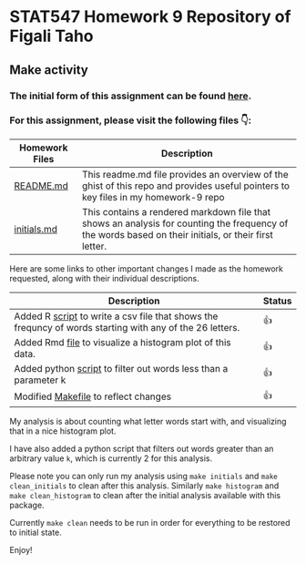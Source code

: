 # STAT547 Homework 9 Repository of Figali Taho 

## Make activity

### The initial form of this assignment can be found [here](https://github.com/STAT545-UBC/make-activity).

### For this assignment, please visit the following files :point_down::

|   **Homework Files**   | **Description** |
|----------------|------------|
|[README.md](https://github.com/STAT545-UBC-students/hw09-figalit/blob/master/README.md)|This readme.md file provides an overview of the ghist of this repo and provides useful pointers to key files in my homework-9 repo |
|[initials.md](https://github.com/STAT545-UBC-students/hw09-figalit/blob/master/make-hw/initials.md)| This contains a rendered markdown file that shows an analysis for counting the frequency of the words based on their initials, or their first letter. |

Here are some links to other important changes I made as the homework requested, along with their individual descriptions.

| **Description**  | **Status** |
|------------------|------------|
| Added R [script](https://github.com/STAT545-UBC-students/hw09-figalit/blob/master/make-hw/countinitials.R) to write a csv file that shows the frequncy of words starting with any of the 26 letters. | 👍 |
| Added Rmd [file](https://github.com/STAT545-UBC-students/hw09-figalit/blob/master/make-hw/initials.rmd) to visualize a histogram plot of this data. | 👍 |
| Added python [script](https://github.com/STAT545-UBC-students/hw09-figalit/blob/master/make-hw/KeepGreaterThanK.py) to filter out words less than a parameter k | 👍 |
| Modified [Makefile](https://github.com/STAT545-UBC-students/hw09-figalit/blob/master/make-hw/Makefile) to reflect changes | 👍 |


My analysis is about counting what letter words start with, and visualizing that in a nice histogram plot.

I have also added a python script that filters out words greater than an arbitrary value `k`, which is currently 2 for this analysis. 

Please note you can only run my analysis using `make initials` and `make clean_initials` to clean after this analysis. Similarly `make histogram` and `make clean_histogram` to clean after the initial analysis available with this package.

Currently `make clean` needs to be run in order for everything to be restored to initial state. 

Enjoy!